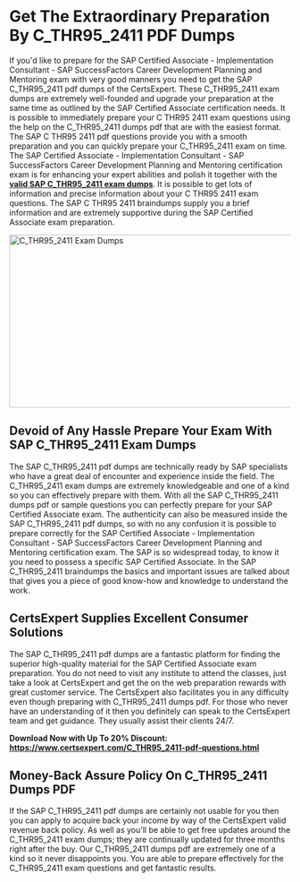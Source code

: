<h1><strong>Get The Extraordinary Preparation By C_THR95_2411 PDF Dumps</strong></h1>
<p>If you'd like to prepare for the SAP Certified Associate - Implementation Consultant - SAP SuccessFactors Career Development Planning and Mentoring exam with very good manners you need to get the SAP C_THR95_2411 pdf dumps of the CertsExpert. These C_THR95_2411 exam dumps are extremely well-founded and upgrade your preparation at the same time as outlined by the SAP Certified Associate certification needs. It is possible to immediately prepare your C THR95 2411 exam questions using the help on the C_THR95_2411 dumps pdf that are with the easiest format. The SAP C THR95 2411 pdf questions provide you with a smooth preparation and you can quickly prepare your C_THR95_2411 exam on time. The SAP Certified Associate - Implementation Consultant - SAP SuccessFactors Career Development Planning and Mentoring certification exam is for enhancing your expert abilities and polish it together with the <a href="https://www.certsexpert.com/C_THR95_2411-pdf-questions.html"><strong>valid SAP C_THR95_2411 exam dumps</strong></a>. It is possible to get lots of information and precise information about your C THR95 2411 exam questions. The SAP C THR95 2411 braindumps supply you a brief information and are extremely supportive during the SAP Certified Associate exam preparation.</p>
<p><img src="https://i.ibb.co/1Q3bjC3/C-THR95-2411.png" alt="C_THR95_2411 Exam Dumps" width="550" height="309" /></p>
<h2><strong>Devoid of Any Hassle Prepare Your Exam With SAP C_THR95_2411 Exam Dumps</strong></h2>
<p>The SAP C_THR95_2411 pdf dumps are technically ready by SAP specialists who have a great deal of encounter and experience inside the field. The C_THR95_2411 exam dumps are extremely knowledgeable and one of a kind so you can effectively prepare with them. With all the SAP C_THR95_2411 dumps pdf or sample questions you can perfectly prepare for your SAP Certified Associate exam. The authenticity can also be measured inside the SAP C_THR95_2411 pdf dumps, so with no any confusion it is possible to prepare correctly for the SAP Certified Associate - Implementation Consultant - SAP SuccessFactors Career Development Planning and Mentoring certification exam. The SAP is so widespread today, to know it you need to possess a specific SAP Certified Associate. In the SAP C_THR95_2411 braindumps the basics and important issues are talked about that gives you a piece of good know-how and knowledge to understand the work.</p>
<h2><strong>CertsExpert Supplies Excellent Consumer Solutions</strong></h2>
<p>The SAP C_THR95_2411 pdf dumps are a fantastic platform for finding the superior high-quality material for the SAP Certified Associate exam preparation. You do not need to visit any institute to attend the classes, just take a look at CertsExpert and get the on the web preparation rewards with great customer service. The CertsExpert also facilitates you in any difficulty even though preparing with C_THR95_2411 dumps pdf. For those who never have an understanding of it then you definitely can speak to the CertsExpert team and get guidance. They usually assist their clients 24/7.</p>
<p><strong>Download Now with Up To 20% Discount: <a href="https://www.certsexpert.com/C_THR95_2411-pdf-questions.html">https://www.certsexpert.com/C_THR95_2411-pdf-questions.html</a></strong></p>
<h2><strong>Money-Back Assure Policy On C_THR95_2411 Dumps PDF</strong></h2>
<p>If the SAP C_THR95_2411 pdf dumps are certainly not usable for you then you can apply to acquire back your income by way of the CertsExpert&nbsp;valid revenue back policy. As well as you'll be able to get free updates around the C_THR95_2411 exam dumps; they are continually updated for three months right after the buy. Our C_THR95_2411 dumps pdf are extremely one of a kind so it never disappoints you. You are able to prepare effectively for the C_THR95_2411 exam questions and get fantastic results.</p>
